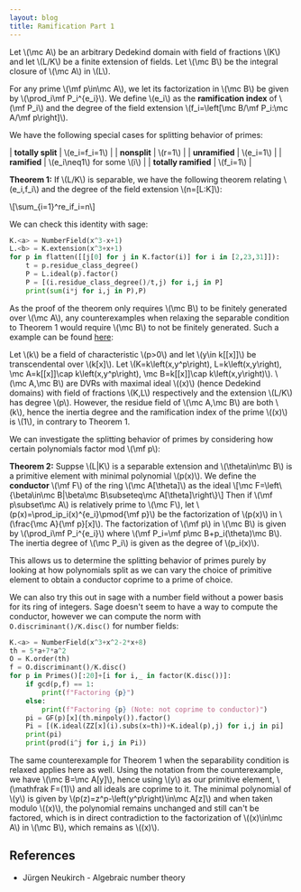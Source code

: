 ```yaml
---
layout: blog
title: Ramification Part 1
---
```


Let \\(\mc A\\) be an arbitrary Dedekind domain with field of fractions \\(K\\) and let \\(L/K\\) be a finite extension of fields. Let \\(\mc B\\) be the integral closure of \\(\mc A\\) in \\(L\\).

For any prime \\(\mf p\in\mc A\\), we let its factorization in \\(\mc B\\) be given by \\(\prod_i\mf P_i^{e_i}\\). We define \\(e_i\\) as the **ramification index** of \\(\mf P_i\\) and the degree of the field extension \\(f_i=\left[\mc B/\mf P_i:\mc A/\mf p\right]\\).

We have the following special cases for splitting behavior of primes:

| **totally split** | \\(e_i=f_i=1\\) |
| **nonsplit** | \\(r=1\\) |
| **unramified** | \\(e_i=1\\)  |
| **ramified** | \\(e_i\neq1\\) for some \\(i\\)  |
| **totally ramified** | \\(f_i=1\\) |

**Theorem 1:** If \\(L/K\\) is separable, we have the following theorem relating \\(e_i,f_i\\) and the degree of the field extension \\(n=[L:K]\\):

\\[\sum_{i=1}^re_if_i=n\\]

We can check this identity with sage:

```python
K.<a> = NumberField(x^3-x+1)
L.<b> = K.extension(x^3+x+1)
for p in flatten([[j[0] for j in K.factor(i)] for i in [2,23,31]]):
    t = p.residue_class_degree()
    P = L.ideal(p).factor()
    P = [(i.residue_class_degree()/t,j) for i,j in P]
    print(sum(i*j for i,j in P),P)
```

As the proof of the theorem only requires \\(\mc B\\) to be finitely generated over \\(\mc A\\), any counterexamples when relaxing the separable condition to Theorem 1 would require \\(\mc B\\) to not be finitely generated. Such a example can be found [here](https://math.stackexchange.com/a/24612/258870):

Let \\(k\\) be a field of characteristic \\(p>0\\) and let \\(y\in k[[x]]\\) be transcendental over \\(k[x]\\). Let \\(K=k\left(x,y^p\right), L=k\left(x,y\right), \mc A=k[[x]]\cap k\left(x,y^p\right), \mc B=k[[x]]\cap k\left(x,y\right)\\). \\(\mc A,\mc B\\) are DVRs with maximal ideal \\((x)\\) (hence Dedekind domains) with field of fractions \\(K,L\\) respectively and the extension \\(L/K\\) has degree \\(p\\). However, the residue field of \\(\mc A,\mc B\\) are both \\(k\\), hence the inertia degree and the ramification index of the prime \\((x)\\) is \\(1\\), in contrary to Theorem 1.

We can investigate the splitting behavior of primes by considering how certain polynomials factor mod \\(\mf p\\):

**Theorem 2:** Suppse \\(L|K\\) is a separable extension and \\(\theta\in\mc B\\) is a primitive element with minimal polynomial \\(p(x)\\). We define the **conductor** \\(\mf F\\) of the ring \\(\mc A[\theta]\\) as the ideal
\\[\mc F=\left\\{\beta\in\mc B|\beta\mc B\subseteq\mc A[\theta]\right\\}\\]
Then if \\(\mf p\subset\mc A\\) is relatively prime to \\(\mc F\\), let \\(p(x)=\prod_ip_i(x)^{e_i}\pmod{\mf p}\\) be the factorization of \\(p(x)\\) in \\(\frac{\mc A}{\mf p}[x]\\). The factorization of \\(\mf p\\) in \\(\mc B\\) is given by \\(\prod_i\mf P_i^{e_i}\\) where \\(\mf P_i=\mf p\mc B+p_i(\theta)\mc B\\). The inertia degree of \\(\mc P_i\\) is given as the degree of \\(p_i(x)\\).

This allows us to determine the splitting behavior of primes purely by looking at how polynomials split as we can vary the choice of primitive element to obtain a conductor coprime to a prime of choice.

We can also try this out in sage with a number field without a power basis for its ring of integers. Sage doesn't seem to have a way to compute the conductor, however we can compute the norm with `O.discriminant()/K.disc()` for number fields:

```python
K.<a> = NumberField(x^3+x^2-2*x+8)
th = 5*a+7*a^2
O = K.order(th)
f = O.discriminant()/K.disc()
for p in Primes()[:20]+[i for i,_ in factor(K.disc())]:
    if gcd(p,f) == 1:
        print(f"Factoring {p}")
    else:
        print(f"Factoring {p} (Note: not coprime to conductor)")
    pi = GF(p)[x](th.minpoly()).factor()
    Pi = [(K.ideal(ZZ[x](i).subs(x=th))+K.ideal(p),j) for i,j in pi]
    print(pi)
    print(prod(i^j for i,j in Pi))
```

The same counterexample for Theorem 1 when the separability condition is relaxed applies here as well. Using the notation from the counterexample, we have \\(\mc B=\mc A[y]\\), hence using \\(y\\) as our primitive element, \\(\mathfrak F=(1)\\) and all ideals are coprime to it. The minimal polynomial of \\(y\\) is given by \\(p(z)=z^p-\left(y^p\right)\in\mc A[z]\\) and when taken modulo \\((x)\\), the polynomial remains unchanged and still can't be factored, which is in direct contradiction to the factorization of \\((x)\in\mc A\\) in \\(\mc B\\), which remains as \\((x)\\).

## References
 - Jürgen Neukirch - Algebraic number theory

